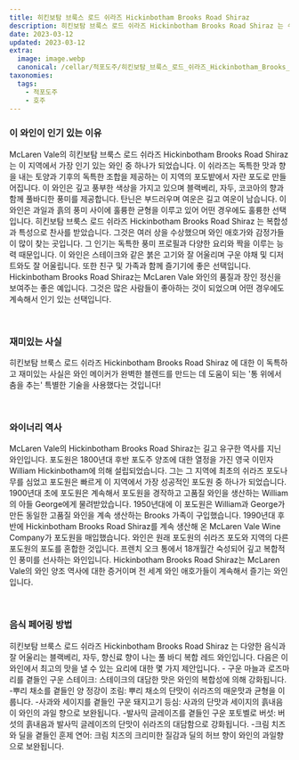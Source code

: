 ```yaml
---
title: 히킨보탐 브룩스 로드 쉬라즈 Hickinbotham Brooks Road Shiraz
description: 히킨보탐 브룩스 로드 쉬라즈 Hickinbotham Brooks Road Shiraz 는 쉬라즈의 흥미롭고 독특한 표현입니다. 이 풀바디 레드 와인은 블랙베리와 다크 체리의 강렬한 향과 후추와 향신료의 미묘한 힌트를 보여줍니다. 대담한 풍미 프로필이 부드럽고 벨벳 같은 질감과 오래 지속되는 피니시와 균형을 이룹니다.
date: 2023-03-12
updated: 2023-03-12
extra:
  image: image.webp
  canonical: /cellar/적포도주/히킨보탐_브룩스_로드_쉬라즈_Hickinbotham_Brooks_Road_Shiraz/index.md
taxonomies:
  tags: 
    - 적포도주
    - 호주
---
```


### 이 와인이 인기 있는 이유

McLaren Vale의 히킨보탐 브룩스 로드 쉬라즈 Hickinbotham Brooks Road Shiraz 는 이 지역에서 가장 인기 있는 와인 중 하나가 되었습니다. 이 쉬라즈는 독특한 맛과 향을 내는 토양과 기후의 독특한 조합을 제공하는 이 지역의 포도밭에서 자란 포도로 만들어집니다. 이 와인은 깊고 풍부한 색상을 가지고 있으며 블랙베리, 자두, 코코아의 향과 함께 풀바디한 풍미를 제공합니다. 탄닌은 부드러우며 여운은 길고 여운이 남습니다. 이 와인은 과일과 흙의 풍미 사이에 훌륭한 균형을 이루고 있어 어떤 경우에도 훌륭한 선택입니다. 히킨보탐 브룩스 로드 쉬라즈 Hickinbotham Brooks Road Shiraz 는 복합성과 특성으로 찬사를 받았습니다. 그것은 여러 상을 수상했으며 와인 애호가와 감정가들이 많이 찾는 곳입니다. 그 인기는 독특한 풍미 프로필과 다양한 요리와 짝을 이루는 능력 때문입니다. 이 와인은 스테이크와 같은 붉은 고기와 잘 어울리며 구운 야채 및 디저트와도 잘 어울립니다. 또한 친구 및 가족과 함께 즐기기에 좋은 선택입니다. Hickinbotham Brooks Road Shiraz는 McLaren Vale 와인의 품질과 장인 정신을 보여주는 좋은 예입니다. 그것은 많은 사람들이 좋아하는 것이 되었으며 어떤 경우에도 계속해서 인기 있는 선택입니다.

&nbsp;  

### 재미있는 사실

히킨보탐 브룩스 로드 쉬라즈 Hickinbotham Brooks Road Shiraz 에 대한 이 독특하고 재미있는 사실은 와인 메이커가 완벽한 블렌드를 만드는 데 도움이 되는 '통 위에서 춤을 추는' 특별한 기술을 사용했다는 것입니다!

&nbsp;  

### 와이너리 역사

McLaren Vale의 Hickinbotham Brooks Road Shiraz는 길고 유구한 역사를 지닌 와인입니다. 포도원은 1800년대 후반 포도주 양조에 대한 열정을 가진 영국 이민자 William Hickinbotham에 의해 설립되었습니다. 그는 그 지역에 최초의 쉬라즈 포도나무를 심었고 포도원은 빠르게 이 지역에서 가장 성공적인 포도원 중 하나가 되었습니다. 1900년대 초에 포도원은 계속해서 포도원을 경작하고 고품질 와인을 생산하는 William의 아들 George에게 물려받았습니다. 1950년대에 이 포도원은 William과 George가 만든 동일한 고품질 와인을 계속 생산하는 Brooks 가족이 구입했습니다. 1990년대 후반에 Hickinbotham Brooks Road Shiraz를 계속 생산해 온 McLaren Vale Wine Company가 포도원을 매입했습니다. 와인은 원래 포도원의 쉬라즈 포도와 지역의 다른 포도원의 포도를 혼합한 것입니다. 프렌치 오크 통에서 18개월간 숙성되어 깊고 복합적인 풍미를 선사하는 와인입니다. Hickinbotham Brooks Road Shiraz는 McLaren Vale의 와인 양조 역사에 대한 증거이며 전 세계 와인 애호가들이 계속해서 즐기는 와인입니다.

&nbsp;  

### 음식 페어링 방법

히킨보탐 브룩스 로드 쉬라즈 Hickinbotham Brooks Road Shiraz 는 다양한 음식과 잘 어울리는 블랙베리, 자두, 향신료 향이 나는 풀 바디 복합 레드 와인입니다. 다음은 이 와인에서 최고의 맛을 낼 수 있는 요리에 대한 몇 가지 제안입니다. - 구운 마늘과 로즈마리를 곁들인 구운 스테이크: 스테이크의 대담한 맛은 와인의 복합성에 의해 강화됩니다. -뿌리 채소를 곁들인 양 정강이 조림: 뿌리 채소의 단맛이 쉬라즈의 매운맛과 균형을 이룹니다. -사과와 세이지를 곁들인 구운 돼지고기 등심: 사과의 단맛과 세이지의 흙내음이 와인의 과일 향으로 보완됩니다. -발사믹 글레이즈를 곁들인 구운 포토벨로 버섯: 버섯의 흙내음과 발사믹 글레이즈의 단맛이 쉬라즈의 대담함으로 강화됩니다. -크림 치즈와 딜을 곁들인 훈제 연어: 크림 치즈의 크리미한 질감과 딜의 허브 향이 와인의 과일향으로 보완됩니다.

&nbsp;  
